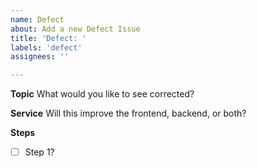 ```yaml
---
name: Defect
about: Add a new Defect Issue
title: 'Defect: '
labels: 'defect'
assignees: ''

---
```


**Topic**
What would you like to see corrected?

**Service**
Will this improve the frontend, backend, or both?

**Steps**
- [ ] Step 1?
